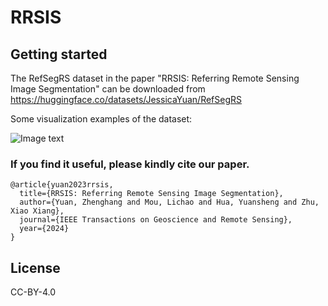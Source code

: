 # RRSIS


## Getting started

The RefSegRS dataset in the paper "RRSIS: Referring Remote Sensing Image Segmentation" can be downloaded from https://huggingface.co/datasets/JessicaYuan/RefSegRS


Some visualization examples of the dataset:

![Image text](https://raw.github.com/zhu-xlab/rrsis/rrsis.png)


### If you find it useful, please kindly cite our paper.


```
@article{yuan2023rrsis,
  title={RRSIS: Referring Remote Sensing Image Segmentation},
  author={Yuan, Zhenghang and Mou, Lichao and Hua, Yuansheng and Zhu, Xiao Xiang},
  journal={IEEE Transactions on Geoscience and Remote Sensing},
  year={2024}
}
```



## License
CC-BY-4.0

